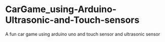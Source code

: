 # CarGame_using-Arduino-Ultrasonic-and-Touch-sensors
A fun car game using arduino uno and touch sensor and ultrasonic sensor
